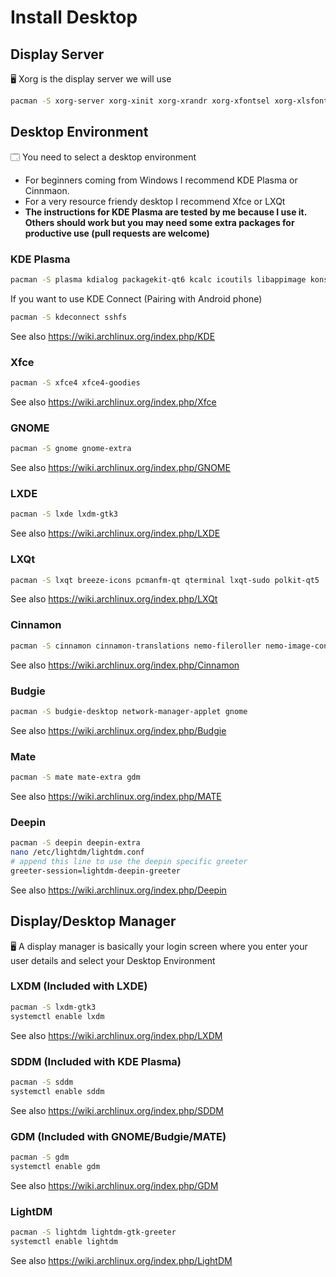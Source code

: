 # Install Desktop

## Display Server

🖥️ Xorg is the display server we will use

```bash
pacman -S xorg-server xorg-xinit xorg-xrandr xorg-xfontsel xorg-xlsfonts xorg-xkill xorg-xinput xorg-xwininfo
```

## Desktop Environment

🗔 You need to select a desktop environment

- For beginners coming from Windows I recommend KDE Plasma or Cinnmaon.
- For a very resource friendy desktop I recommend Xfce or LXQt
- **The instructions for KDE Plasma are tested by me because I use it. Others should work but you may need some extra packages for productive use (pull requests are welcome)**

### KDE Plasma

```bash
pacman -S plasma kdialog packagekit-qt6 kcalc icoutils libappimage konsole dolphin kdegraphics-thumbnailers svgpart ffmpegthumbs kdenetwork-filesharing gwenview kimageformats ark kate okular kcron kdf filelight print-manager
```

If you want to use KDE Connect (Pairing with Android phone)

```bash
pacman -S kdeconnect sshfs
```

See also <https://wiki.archlinux.org/index.php/KDE>

### Xfce

```bash
pacman -S xfce4 xfce4-goodies
```

See also <https://wiki.archlinux.org/index.php/Xfce>

### GNOME

```bash
pacman -S gnome gnome-extra
```

See also <https://wiki.archlinux.org/index.php/GNOME>

### LXDE

```bash
pacman -S lxde lxdm-gtk3
```

See also <https://wiki.archlinux.org/index.php/LXDE>

### LXQt

```bash
pacman -S lxqt breeze-icons pcmanfm-qt qterminal lxqt-sudo polkit-qt5
```

See also <https://wiki.archlinux.org/index.php/LXQt>

### Cinnamon

```bash
pacman -S cinnamon cinnamon-translations nemo-fileroller nemo-image-converter nemo-preview xed xreader gnome-terminal metacity gnome-shell
```

See also <https://wiki.archlinux.org/index.php/Cinnamon>

### Budgie

```bash
pacman -S budgie-desktop network-manager-applet gnome
```

See also <https://wiki.archlinux.org/index.php/Budgie>

### Mate

```bash
pacman -S mate mate-extra gdm
```

See also <https://wiki.archlinux.org/index.php/MATE>

### Deepin

```bash
pacman -S deepin deepin-extra
nano /etc/lightdm/lightdm.conf
# append this line to use the deepin specific greeter
greeter-session=lightdm-deepin-greeter
```

See also <https://wiki.archlinux.org/index.php/Deepin>

## Display/Desktop Manager

🖥️ A display manager is basically your login screen where you enter your user details and select your Desktop Environment

### LXDM (Included with LXDE)

```bash
pacman -S lxdm-gtk3
systemctl enable lxdm
```

See also <https://wiki.archlinux.org/index.php/LXDM>

### SDDM (Included with KDE Plasma)

```bash
pacman -S sddm
systemctl enable sddm
```

See also <https://wiki.archlinux.org/index.php/SDDM>

### GDM (Included with GNOME/Budgie/MATE)

```bash
pacman -S gdm
systemctl enable gdm
```

See also <https://wiki.archlinux.org/index.php/GDM>

### LightDM

```bash
pacman -S lightdm lightdm-gtk-greeter
systemctl enable lightdm
```

See also <https://wiki.archlinux.org/index.php/LightDM>
